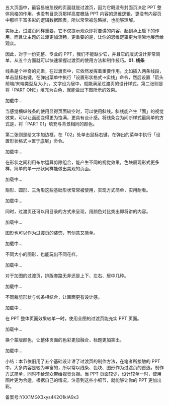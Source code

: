 五大页面中，最容易被忽视的页面就是过渡页，因为它既没有封面页决定 PPT 整体风格的作用，也没有目录页那样高度概括 PPT 内容的思维逻辑，更没有内容页中那样丰富多彩的逻辑数据图表，所以常常被忽略掉，也能够理解。

实际上，过渡页同样重要，它不仅提示观众即将要讲的内容，起到承上启下的作用，而且让主题的过渡更加流畅，更重要的是，让你的思维逻辑更为清晰地展示给观众。

因此，对于一份完整、专业的 PPT，我们不能缺少它，并且它的版式设计非常简单，从五个方面就可以快速掌握过渡页的使用方法和制作技巧。**01\. 线条**

线条是个神奇的元素，在过渡页中，它依然发挥着重要作用。比如插入两条线段， 单击鼠标右键，在弹出菜单中执行「设置形状格式→实线」命令，然后设置「箭头前端/末端类型及大小」，文字设为居中，就能满足过渡页的设计样式。第二张则是将「PART ONE」填充为白色，就能做出下图所示的效果。

  

加载中...

当感觉横纵线条的使用显得页面较空时，可以使用斜线。斜线能产生「面」的视觉效果，可以让画面变得更为饱满，更具有设计感。将线条变为间断样式最简单的方式是，将「PART 01」填充与背景相同的颜色。

第二张则是给文字加边框，在「02」处单击鼠标右键，在弹出的菜单中执行「设置形状格式→置于底层」命令。

  

加载中...

在形状之间利用布尔运算剪除组合，能产生不同的视觉效果，色块展现形式更多样，简单的单一形状同样能做出美观的页面。

  

加载中...

矩形、圆形、三角形这些基础形状常常被使用，实现方式简单，实用耐看。

  

加载中...

同时，过渡页还可以用目录的方式来呈现，用颜色对比突出即将讲的内容。  

  

加载中...

图形也可以作为过渡页的装饰，有创意又简单。

  

加载中...

不同大小的图形，也能玩出不同花样。  

  

加载中...

对于加图的过渡页，排版套路无非还是上下、左右、居中几种。

  

加载中...

不同裁剪形状与线条相结合，让画面更有设计感。

  

加载中...

  
  
在 PPT 整体页面效果较单一时，使用全图的过渡页能充实 PPT 页面。

  

加载中...

换个蒙版颜色，让整体页面的色彩更加融合，标题更加突出。

  

加载中...

小结：本节依旧用了五个基础设计讲了过渡页的制作方法，在笔者所接触的 PPT 中，大多内容是较为丰富的，所以常以线条、色块、图形作为过渡页的首选，制作方式简单，同时不给观众带给视觉负担。当 PPT 页面较少，设计较单一时，使用图片更为合适。根据自己的情况，注意到这些小细节，就能够让你的 PPT 更加出彩。

备案号:YXX1MGX3xys4K2O1kIA9x3